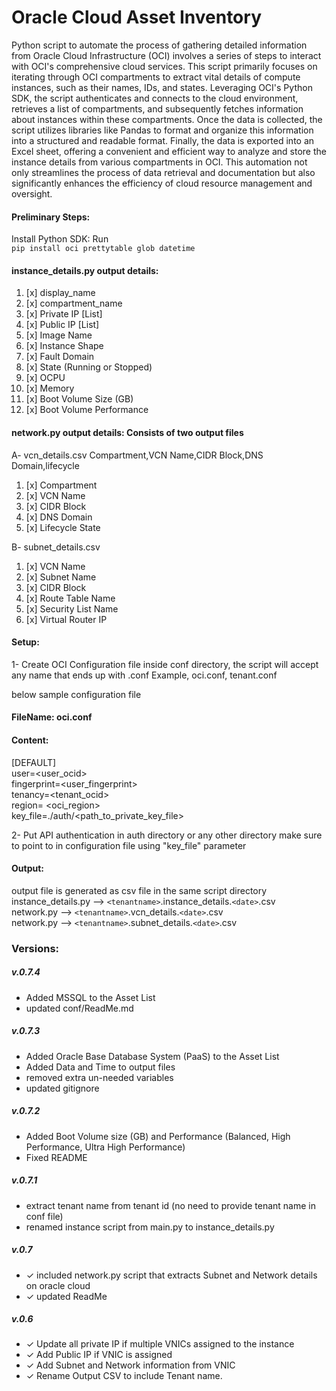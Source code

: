 # **Oracle Cloud Asset Inventory**  

 Python script to automate the process of gathering detailed information from Oracle Cloud Infrastructure (OCI) involves a series of steps to interact with OCI's comprehensive cloud services. This script primarily focuses on iterating through OCI compartments to extract vital details of compute instances, such as their names, IDs, and states. Leveraging OCI's Python SDK, the script authenticates and connects to the cloud environment, retrieves a list of compartments, and subsequently fetches information about instances within these compartments. Once the data is collected, the script utilizes libraries like Pandas to format and organize this information into a structured and readable format. Finally, the data is exported into an Excel sheet, offering a convenient and efficient way to analyze and store the instance details from various compartments in OCI. This automation not only streamlines the process of data retrieval and documentation but also significantly enhances the efficiency of cloud resource management and oversight.

#### Preliminary Steps:  

Install Python SDK: Run   
`pip install oci prettytable glob datetime  `   

#### instance_details.py output details:  
1. [x] display_name
2. [x] compartment_name
3. [x] Private IP [List]
4. [x] Public IP [List]
5. [x] Image Name
6. [x] Instance Shape
7. [x] Fault Domain
8. [x] State (Running or Stopped)
9. [x] OCPU
10. [x] Memory
11. [x] Boot Volume Size (GB)
12. [x] Boot Volume Performance
 
#### network.py output details:  Consists of two output files
A- vcn_details.csv
Compartment,VCN Name,CIDR Block,DNS Domain,lifecycle
1. [x] Compartment
2. [x] VCN Name
3. [x] CIDR Block
4. [x] DNS Domain
5. [x] Lifecycle State

B- subnet_details.csv
1. [x] VCN Name
2. [x] Subnet Name
3. [x] CIDR Block
4. [x] Route Table Name
5. [x] Security List Name
6. [x] Virtual Router IP

#### Setup:  

1- Create OCI Configuration file inside conf directory, the script will accept any name that ends up with .conf
Example, oci.conf, tenant.conf  

below sample configuration file  

#### FileName: oci.conf

#### Content:  

[DEFAULT]  
user=<user_ocid>  
fingerprint=<user_fingerprint>  
tenancy=<tenant_ocid>  
region= <oci_region>  
key_file=./auth/<path_to_private_key_file>

2- Put API authentication in auth directory or any other directory make sure to point to in configuration file using "key_file" parameter  

#### Output:  

output file is generated as csv file in the same script directory  
  instance_details.py         -->     `<tenantname>`.instance_details.`<date>`.csv      
  network.py                  -->     `<tenantname>`.vcn_details.`<date>`.csv            
  network.py                  -->     `<tenantname>`.subnet_details.`<date>`.csv          
 
 
### Versions:
##### v.0.7.4
* Added MSSQL to the Asset List
* updated conf/ReadMe.md

##### v.0.7.3
* Added Oracle Base Database System (PaaS) to the Asset List
* Added Data and Time to output files
* removed extra un-needed variables
* updated gitignore

##### v.0.7.2
* Added Boot Volume size (GB) and Performance (Balanced, High Performance, Ultra High Performance)
* Fixed README

##### v.0.7.1
* extract tenant name from tenant id (no need to provide tenant name in conf file)
* renamed instance script from main.py to instance_details.py  

##### v.0.7  

* ✓ included network.py script that extracts Subnet and Network details on oracle cloud 
* ✓ updated ReadMe  

##### v.0.6    

* ✓ Update all private IP if multiple VNICs assigned to the instance  
* ✓ Add Public IP if VNIC is assigned  
* ✓ Add Subnet and Network information from VNIC  
* ✓ Rename Output CSV to include Tenant name.  

